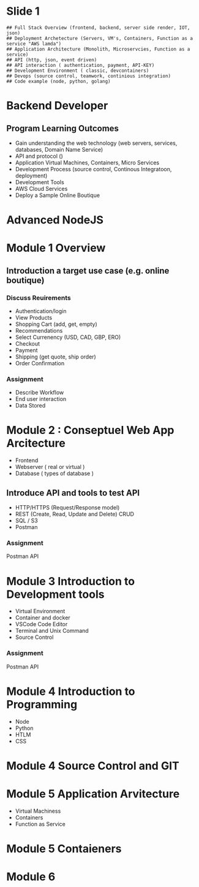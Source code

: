 # Slide 1
```
## Full Stack Overview (frontend, backend, server side render, IOT, json)
## Deployment Archetecture (Servers, VM's, Containers, Function as a service "AWS lamda")
## Application Architecture (Monolith, Microservcies, Function as a service) 
## API (http, json, event driven)
## API interaction ( authentication, payment, API-KEY)
## Development Environment ( classic, devcontainers)
## Devops (source control, teamwork, continious integration)
## Code example (node, python, golang)
```

# Backend Developer
## Program Learning Outcomes
- Gain understanding the web technology (web servers, services, databases, Domain Name Service) 
- API and protocol ()
- Application Virtual Machines, Containers, Micro Services
- Development Process (source control, Continous Integratoon, deployment)
- Development Tools
- AWS Cloud Services
- Deploy a Sample Online Boutique 

# Advanced NodeJS



# Module 1 Overview
## Introduction a target use case (e.g. online boutique)
### Discuss Reuirements
- Authentication/login
- View Products
- Shopping Cart (add, get, empty)
- Recommendations
- Select Currenency (USD, CAD, GBP, ERO)
- Checkout
- Payment
- Shipping (get quote, ship order)
- Order Confirmation

### Assignment
- Describe Workflow
- End user interaction 
- Data Stored

# Module 2 : Conseptuel Web App Arcitecture
- Frontend
- Webserver ( real or virtual )
- Database ( types of database )

## Introduce API and tools to test API
- HTTP/HTTPS (Request/Response model)
- REST (Create, Read, Update and Delete) CRUD
- SQL / S3
- Postman

### Assignment
Postman API

# Module 3 Introduction to Development tools
- Virtual Environment
- Container and docker
- VSCode Code Editor
- Terminal and Unix Command
- Source Control

### Assignment
Postman API


# Module 4 Introduction to Programming
- Node
- Python
- HTLM
- CSS

# Module 4 Source Control and GIT

# Module 5 Application Arvitecture
- Virtual Machiness
- Containers
- Function as Service

# Module 5 Contaieners

# Module 6
